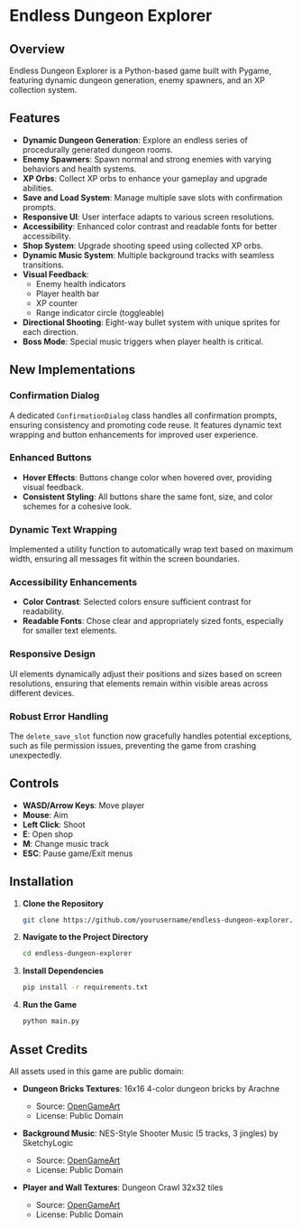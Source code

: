 # Endless Dungeon Explorer

## Overview
Endless Dungeon Explorer is a Python-based game built with Pygame, featuring dynamic dungeon generation, enemy spawners, and an XP collection system.

## Features
- **Dynamic Dungeon Generation**: Explore an endless series of procedurally generated dungeon rooms.
- **Enemy Spawners**: Spawn normal and strong enemies with varying behaviors and health systems.
- **XP Orbs**: Collect XP orbs to enhance your gameplay and upgrade abilities.
- **Save and Load System**: Manage multiple save slots with confirmation prompts.
- **Responsive UI**: User interface adapts to various screen resolutions.
- **Accessibility**: Enhanced color contrast and readable fonts for better accessibility.
- **Shop System**: Upgrade shooting speed using collected XP orbs.
- **Dynamic Music System**: Multiple background tracks with seamless transitions.
- **Visual Feedback**: 
  - Enemy health indicators
  - Player health bar
  - XP counter
  - Range indicator circle (toggleable)
- **Directional Shooting**: Eight-way bullet system with unique sprites for each direction.
- **Boss Mode**: Special music triggers when player health is critical.

## New Implementations
### Confirmation Dialog
A dedicated `ConfirmationDialog` class handles all confirmation prompts, ensuring consistency and promoting code reuse. It features dynamic text wrapping and button enhancements for improved user experience.

### Enhanced Buttons
- **Hover Effects**: Buttons change color when hovered over, providing visual feedback.
- **Consistent Styling**: All buttons share the same font, size, and color schemes for a cohesive look.

### Dynamic Text Wrapping
Implemented a utility function to automatically wrap text based on maximum width, ensuring all messages fit within the screen boundaries.

### Accessibility Enhancements
- **Color Contrast**: Selected colors ensure sufficient contrast for readability.
- **Readable Fonts**: Chose clear and appropriately sized fonts, especially for smaller text elements.

### Responsive Design
UI elements dynamically adjust their positions and sizes based on screen resolutions, ensuring that elements remain within visible areas across different devices.

### Robust Error Handling
The `delete_save_slot` function now gracefully handles potential exceptions, such as file permission issues, preventing the game from crashing unexpectedly.

## Controls
- **WASD/Arrow Keys**: Move player
- **Mouse**: Aim
- **Left Click**: Shoot
- **E**: Open shop
- **M**: Change music track
- **ESC**: Pause game/Exit menus

## Installation
1. **Clone the Repository**
    ```bash
    git clone https://github.com/yourusername/endless-dungeon-explorer.git
    ```
2. **Navigate to the Project Directory**
    ```bash
    cd endless-dungeon-explorer
    ```
3. **Install Dependencies**
    ```bash
    pip install -r requirements.txt
    ```
4. **Run the Game**
    ```bash
    python main.py
    ```

## Asset Credits
All assets used in this game are public domain:

- **Dungeon Bricks Textures**: 16x16 4-color dungeon bricks by Arachne
  - Source: [OpenGameArt](https://opengameart.org/content/4-color-dungeon-bricks-16x16)
  - License: Public Domain

- **Background Music**: NES-Style Shooter Music (5 tracks, 3 jingles) by SketchyLogic
  - Source: [OpenGameArt](https://opengameart.org/content/nes-shooter-music-5-tracks-3-jingles)
  - License: Public Domain

- **Player and Wall Textures**: Dungeon Crawl 32x32 tiles
  - Source: [OpenGameArt](https://opengameart.org/content/dungeon-crawl-32x32-tiles)
  - License: Public Domain


